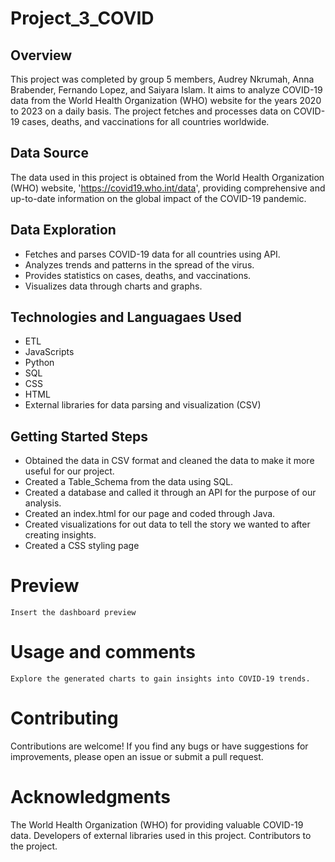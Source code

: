 # Project_3_COVID
## Overview
This project was completed by group 5 members, Audrey Nkrumah, Anna Brabender, Fernando Lopez, and Saiyara Islam. It aims to analyze COVID-19 data from the World Health Organization (WHO) website for the years 2020 to 2023 on a daily basis. The project fetches and processes data on COVID-19 cases, deaths, and vaccinations for all countries worldwide.

## Data Source
The data used in this project is obtained from the World Health Organization (WHO) website, 'https://covid19.who.int/data',  providing comprehensive and up-to-date information on the global impact of the COVID-19 pandemic.

## Data Exploration
- Fetches and parses COVID-19 data for all countries using API.
- Analyzes trends and patterns in the spread of the virus.
- Provides statistics on cases, deaths, and vaccinations.
- Visualizes data through charts and graphs.

## Technologies  and Languagaes Used
- ETL
- JavaScripts
- Python
- SQL
- CSS
- HTML
- External libraries for data parsing and visualization (CSV)

## Getting Started Steps
- Obtained the data in CSV format and cleaned the data to make it more useful for our project.
- Created a Table_Schema from the data using SQL.
- Created a database and called it through an API for the purpose of our analysis.
- Created an index.html for our page and coded through Java.
- Created visualizations for out data to tell the story we wanted to after creating insights.
- Created a CSS styling page

# Preview
`Insert the dashboard preview`

# Usage and comments
`Explore the generated charts to gain insights into COVID-19 trends.`

# Contributing
Contributions are welcome! If you find any bugs or have suggestions for improvements, please open an issue or submit a pull request.

# Acknowledgments
The World Health Organization (WHO) for providing valuable COVID-19 data.
Developers of external libraries used in this project.
Contributors to the project.
